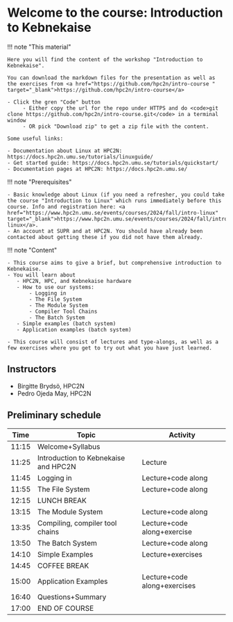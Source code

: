 # Welcome to the course: Introduction to Kebnekaise

!!! note "This material"
   
    Here you will find the content of the workshop "Introduction to Kebnekaise". 

    You can download the markdown files for the presentation as well as the exercises from <a href="https://github.com/hpc2n/intro-course " target="_blank">https://github.com/hpc2n/intro-course</a>

    - Click the gren "Code" button
         - Either copy the url for the repo under HTTPS and do <code>git clone https://github.com/hpc2n/intro-course.git</code> in a terminal window
         - OR pick "Download zip" to get a zip file with the content. 
 
    Some useful links: 

    - Documentation about Linux at HPC2N: https://docs.hpc2n.umu.se/tutorials/linuxguide/
    - Get started guide: https://docs.hpc2n.umu.se/tutorials/quickstart/
    - Documentation pages at HPC2N: https://docs.hpc2n.umu.se/ 

!!! note "Prerequisites"

    - Basic knowledge about Linux (if you need a refresher, you could take the course "Introduction to Linux" which runs immediately before this course. Info and registration here: <a href="https://www.hpc2n.umu.se/events/courses/2024/fall/intro-linux" target="_blank">https://www.hpc2n.umu.se/events/courses/2024/fall/intro-linux</a>. 
    - An account at SUPR and at HPC2N. You should have already been contacted about getting these if you did not have them already. 
 
!!! note "Content"
 
    - This course aims to give a brief, but comprehensive introduction to Kebnekaise.
    - You will learn about
       - HPC2N, HPC, and Kebnekaise hardware
       - How to use our systems: 
           - Logging in
           - The File System
           - The Module System
           - Compiler Tool Chains
           - The Batch System
       - Simple examples (batch system)
       - Application examples (batch system)

    - This course will consist of lectures and type-alongs, as well as a few exercises where you get to try out what you have just learned.    

## Instructors

- Birgitte Brydsö, HPC2N
- Pedro Ojeda May, HPC2N

## Preliminary schedule


| Time | Topic | Activity | 
| ---- | ----- | -------- |
| 11:15 | Welcome+Syllabus | |
| 11:25 | Introduction to Kebnekaise and HPC2N | Lecture | 
| 11:45 | Logging in | Lecture+code along | 
| 11:55 | The File System | Lecture+code along |
| 12:15 | LUNCH BREAK | |  
| 13:15 | The Module System | Lecture+code along | 
| 13:35 | Compiling, compiler tool chains | Lecture+code along+exercise | 
| 13:50 | The Batch System | Lecture+code along |
| 14:10 | Simple Examples | Lecture+exercises | 
| 14:45 | COFFEE BREAK | |  
| 15:00 | Application Examples | Lecture+code along+exercises | 
| 16:40 | Questions+Summary | | 
| 17:00 | END OF COURSE | | 


